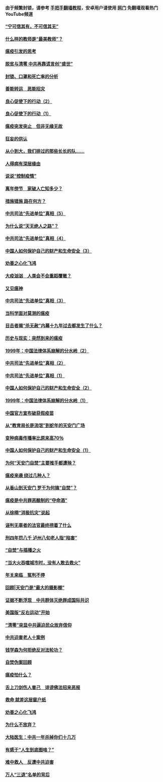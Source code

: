 #### 由于频繁封锁，请参考 [手把手翻墙教程](https://github.com/gfw-breaker/guides/wiki/)，安卓用户请使用 [网门](https://github.com/gfw-breaker/nogfw/blob/master/dl.md?t=03102200) 免翻墙观看热门YouTube频道 

#### [“宁可信其有，不可信其无”](../pages/19/421691.md?t=03102200) 

#### [什么样的教师是“最美教师”？](../pages/19/421755.md?t=03102200) 

#### [瘟疫引发的思考](../pages/19/421594.md?t=03102200) 

#### [脱贫与清零 中共再靠谎言创“盛世”](../pages/19/421590.md?t=03102200) 

#### [封锁、口罩和死亡率的分析](../pages/19/421495.md?t=03102200) 

#### [善能转运　恶能招灾](../pages/19/421334.md?t=03102200) 

#### [良心促使下的行动（2）](../pages/19/421361.md?t=03102200) 

#### [良心促使下的行动（1）](../pages/19/421302.md?t=03102200) 

#### [瘟疫突发突止　但非无缘无故](../pages/19/421281.md?t=03102200) 

#### [狂妄的供认](../pages/19/421199.md?t=03102200) 

#### [从小到大，我们排过的那些长长的队……](../pages/19/421243.md?t=03102200) 

#### [人得病有深层缘由](../pages/19/420864.md?t=03102200) 

#### [说说“控制疫情”](../pages/19/420831.md?t=03102200) 

#### [离年傍节　家破人亡知多少？](../pages/19/420563.md?t=03102200) 

#### [措施错施  路在何方？](../pages/19/420076.md?t=03102200) 

#### [中共司法“先进单位”真相（5）](../pages/19/419453.md?t=03102200) 

#### [为什么说“天无绝人之路”？](../pages/19/419618.md?t=03102200) 

#### [中共司法“先进单位”真相（4）](../pages/19/419452.md?t=03102200) 

#### [中国人如何保护自己的财产和生命安全（3）](../pages/19/419405.md?t=03102200) 

#### [劝善之心化飞鸿](../pages/19/418758.md?t=03102200) 

#### [大疫汹汹　人类会不会重蹈覆辙？](../pages/19/419691.md?t=03102200) 

#### [又见瘟神](../pages/19/419225.md?t=03102200) 

#### [中共司法“先进单位”真相（3）](../pages/19/419451.md?t=03102200) 

#### [当科学面对莫测的瘟疫](../pages/19/419625.md?t=03102200) 

#### [目击者揭“杀无赦”内幕十九年过去都发生了什么？](../pages/19/419617.md?t=03102200) 

#### [历史与现实：突然到来的瘟疫](../pages/19/419619.md?t=03102200) 

#### [1999年：中国法律体系崩解的分水岭（2）](../pages/19/419455.md?t=03102200) 

#### [中共司法“先进单位”真相（2）](../pages/19/419450.md?t=03102200) 

#### [中共司法“先进单位”真相（1）](../pages/19/419449.md?t=03102200) 

#### [中国人如何保护自己的财产和生命安全（2）](../pages/19/419404.md?t=03102200) 

#### [1999年：中国法律体系崩解的分水岭（1）](../pages/19/419454.md?t=03102200) 

#### [中国官方宣布破获假疫苗](../pages/19/419504.md?t=03102200) 

#### [从“教育局长是流氓”到蛇年的天安门广场](../pages/19/419470.md?t=03102200) 

#### [变种病毒传播率比原来高70％](../pages/19/419456.md?t=03102200) 

#### [中国人如何保护自己的财产和生命安全（1）](../pages/19/419403.md?t=03102200) 

#### [为何“天安门自焚”主要推手都遭殃？](../pages/19/419348.md?t=03102200) 

#### [瘟疫来袭 绕过几种人？](../pages/19/419349.md?t=03102200) 

#### [从香山到天安门 罗干为何搞“自焚”？](../pages/19/419270.md?t=03102200) 

#### [瘟疫是中共罪恶酿制的“夺命酒”](../pages/19/419223.md?t=03102200) 

#### [从徐栩“消极抗灾”说起](../pages/19/419224.md?t=03102200) 

#### [诬判无辜者的法官最终捞着了什么](../pages/19/419268.md?t=03102200) 

#### [刑四年罚八千 泸州八旬老人指“陷害”](../pages/19/419232.md?t=03102200) 

#### [“自焚”与插播之火](../pages/19/419226.md?t=03102200) 

#### [“当大火吞噬城市时，没有人敢去救火”](../pages/19/419077.md?t=03102200) 

#### [年关来临　冤判不停](../pages/19/419093.md?t=03102200) 

#### [回顾|天安门是“最大的摄影棚”](../pages/19/380866.md?t=03102200) 

#### [证据不断浮现　中共群体灭绝罪成国际共识](../pages/19/419031.md?t=03102200) 

#### [美国版“反右运动”开始](../pages/19/419030.md?t=03102200) 

#### [“清零”突显中共逼迫民众放弃信仰](../pages/19/418995.md?t=03102200) 

#### [中共迫害老人十案例](../pages/19/418831.md?t=03102200) 

#### [钱学森为何拒绝反对法轮功？](../pages/19/418905.md?t=03102200) 

#### [自焚伪案回顾](../pages/19/418799.md?t=03102200) 

#### [瘟疫怕什么？](../pages/19/418800.md?t=03102200) 

#### [舌上刀剑伤人害己　诽谤佛法招来恶报](../pages/19/418731.md?t=03102200) 

#### [救命 就差这层窗户纸](../pages/19/418706.md?t=03102200) 

#### [劝善之心化飞鸿](../pages/19/416766.md?t=03102200) 

#### [为什么不放弃？](../pages/19/418691.md?t=03102200) 

#### [大陆医生：中共一年杀掉你们十几万](../pages/19/418670.md?t=03102200) 

#### [有感于“人生到底图啥？”](../pages/19/418624.md?t=03102200) 

#### [难中救人　反遭中共迫害](../pages/19/418414.md?t=03102200) 

#### [万人“三退”名单的背后](../pages/19/418505.md?t=03102200) 

